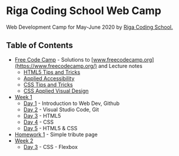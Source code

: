 # Riga Coding School Web Camp

Web Development Camp for May-June 2020 by [Riga Coding School.](https://rigacoding.lv/)

## Table of Contents
- [Free Code Camp](/freecodecamp) - Solutions to [www.freecodecamp.org](https://www.freecodecamp.org/) and Lecture notes
  * [HTML5 Tips and Tricks](/freecodecamp/0-html.md)
  * [Applied Accessibility](/freecodecamp/1-accessibility.md)
  * [CSS Tips and Tricks](/freecodecamp/2-css.md)
  * [CSS Applied Visual Design](/freecodecamp/3-css-applied-visual-design.md)
- [Week 1](/week1)
  * [Day 1](/week1/week1day1.md) - Introduction to Web Dev, Github
  * [Day 2](/week1/week1day2.md) - Visual Studio Code, Git
  * [Day 3](/week1/week1day3.md) - HTML5
  * [Day 4](/week1/week1day4.md) - CSS
  * [Day 5](/week1/week1day5.md) - HTML5 & CSS
- [Homework 1](/homework1) - Simple tribute page
- [Week 2](/week2)
  * [Day 3](/week2/week2day3.md) - CSS - Flexbox
